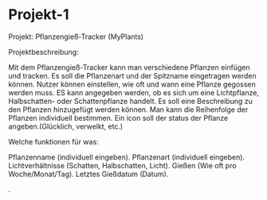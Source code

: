 # Projekt-1

Projekt: Pflanzengieß-Tracker (MyPlants)

Projektbeschreibung:

Mit dem Pflanzengieß-Tracker kann man verschiedene Pflanzen einfügen und tracken. 
Es soll die Pflanzenart und der Spitzname eingetragen werden können.
Nutzer können einstellen, wie oft und wann eine Pflanze gegossen werden muss. 
ES kann angegeben werden, ob es sich um eine Lichtpflanze, Halbschatten- oder Schattenpflanze handelt.
Es soll eine Beschreibung zu den Pflanzen hinzugefügt werden können.
Man kann die Reihenfolge der Pflanzen individuell bestimmen.
Ein icon soll der status der Pflanze angeben.(Glücklich, verwelkt, etc.)


Welche funktionen für was:

Pflanzenname (individuell eingeben).
Pflanzenart (individuell eingeben).
Lichtverhältnisse (Schatten, Halbschatten, Licht).
Gießen (Wie oft pro Woche/Monat/Tag).
Letztes Gießdatum (Datum).

.